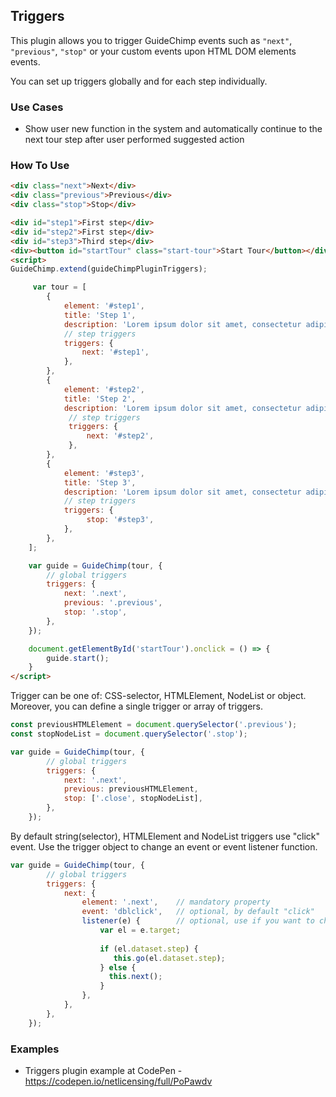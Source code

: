 
## Triggers

This plugin allows you to trigger GuideChimp events such as `"next"`, `"previous"`, `"stop"` or your custom events upon HTML DOM elements events.

You can set up triggers globally and for each step individually.

### Use Cases

- Show user new function in the system and automatically continue to the next tour step after user performed suggested action

### How To Use

```html
<div class="next">Next</div>
<div class="previous">Previous</div>
<div class="stop">Stop</div>

<div id="step1">First step</div>
<div id="step2">First step</div>
<div id="step3">Third step</div>
<div><button id="startTour" class="start-tour">Start Tour</button></div>
<script>
GuideChimp.extend(guideChimpPluginTriggers);

     var tour = [
        {
            element: '#step1',
            title: 'Step 1',
            description: 'Lorem ipsum dolor sit amet, consectetur adipiscing elit.',
            // step triggers
            triggers: {
                next: '#step1',
            },       
        },
        {
            element: '#step2',
            title: 'Step 2',
            description: 'Lorem ipsum dolor sit amet, consectetur adipiscing elit.',
             // step triggers
             triggers: {
                 next: '#step2',
             },  
        },
        {
            element: '#step3',
            title: 'Step 3',
            description: 'Lorem ipsum dolor sit amet, consectetur adipiscing elit.',
            // step triggers
            triggers: {
                 stop: '#step3',
            },  
        },
    ];

    var guide = GuideChimp(tour, {
        // global triggers
        triggers: {
            next: '.next',
            previous: '.previous',
            stop: '.stop',
        },   
    });

    document.getElementById('startTour').onclick = () => {
        guide.start();
    }
</script>
```

Trigger can be one of: CSS-selector, HTMLElement, NodeList or object. Moreover, you can define a single trigger or array of triggers.

```javascript
const previousHTMLElement = document.querySelector('.previous');
const stopNodeList = document.querySelector('.stop');

var guide = GuideChimp(tour, {
        // global triggers
        triggers: {
            next: '.next',
            previous: previousHTMLElement,
            stop: ['.close', stopNodeList],
        },   
    });
```

By default string(selector), HTMLElement and NodeList triggers use "click" event.
Use the trigger object to change an event or event listener function.

```javascript
var guide = GuideChimp(tour, {
        // global triggers
        triggers: {
            next: {
                element: '.next',    // mandatory property
                event: 'dblclick',   // optional, by default "click"
                listener(e) {        // optional, use if you want to change the standard trigger behavior
                    var el = e.target;                    
                    
                    if (el.dataset.step) {
                       this.go(el.dataset.step);
                    } else {
                      this.next();
                    }    
                },       
            },
        },   
    });
```

### Examples

* Triggers plugin example at CodePen - https://codepen.io/netlicensing/full/PoPawdv
